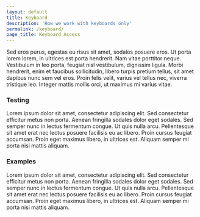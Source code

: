 ```yaml
---
layout: default
title: Keyboard
description: 'How we work with keyboards only'
permalink: /keyboard/
page_title: Keyboard Access
---
```

Sed eros purus, egestas eu risus sit amet, sodales posuere eros. Ut porta lorem lorem, in ultrices est porta hendrerit. Nam vitae porttitor neque. Vestibulum in leo porta, feugiat nisl vestibulum, dignissim ligula. Morbi hendrerit, enim et faucibus sollicitudin, libero turpis pretium tellus, sit amet dapibus nunc sem vel eros. Proin felis velit, varius vel tellus nec, viverra tristique leo. Integer mattis mollis orci, ut maximus mi varius vitae.

### Testing 

Lorem ipsum dolor sit amet, consectetur adipiscing elit. Sed consectetur efficitur metus non porta. Aenean fringilla sodales dolor eget sodales. Sed semper nunc in lectus fermentum congue. Ut quis nulla arcu. Pellentesque sit amet erat nec lectus posuere facilisis eu ac libero. Proin cursus feugiat accumsan. Proin eget maximus libero, in ultrices est. Aliquam semper mi porta nisi mattis aliquam.

### Examples

Lorem ipsum dolor sit amet, consectetur adipiscing elit. Sed consectetur efficitur metus non porta. Aenean fringilla sodales dolor eget sodales. Sed semper nunc in lectus fermentum congue. Ut quis nulla arcu. Pellentesque sit amet erat nec lectus posuere facilisis eu ac libero. Proin cursus feugiat accumsan. Proin eget maximus libero, in ultrices est. Aliquam semper mi porta nisi mattis aliquam.
